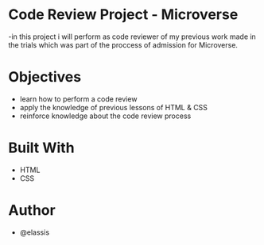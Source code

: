 # Code Review Project - Microverse
  -in this project i will perform as code reviewer of my previous work made in the trials which was
  part of the proccess of admission for Microverse.
  
# Objectives
 * learn how to perform a code review
 * apply the knowledge of previous lessons of HTML & CSS
 * reinforce knowledge about the code review process

# Built With
 * HTML 
 * CSS

# Author
 * @elassis

